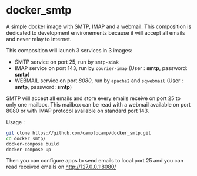 # docker_smtp
A simple docker image with SMTP, IMAP and a webmail. This composition is dedicated to development environements because it will accept all emails and never relay to internet. 

This composition will launch 3 services in 3 images:
* SMTP service on port 25, run by `smtp-sink`
* IMAP service on port 143, run by `courier-imap` (User : **smtp**, password: **smtp**)
* WEBMAIL service on port *8080*, run by `apache2` and `sqwebmail` (User : **smtp**, password: **smtp**)

SMTP will accept all emails and store every emails receive on port 25 to only one mailbox. This mailbox can be read with a webmail available on port 8080 or with IMAP protocol available on standard port 143.

Usage :

```bash
git clone https://github.com/camptocamp/docker_smtp.git
cd docker_smtp/
docker-compose build
docker-compose up
```


Then you can configure apps to send emails to local port 25 and you can read received emails on http://127.0.0.1:8080/
